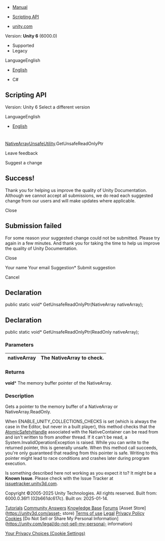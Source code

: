 [ ]()

  * [Manual](../Manual/index.html)
  * [Scripting API](../ScriptReference/index.html)

  * [unity.com](https://unity.com/)

Version: **Unity 6** (6000.0)

  * Supported
  * Legacy

LanguageEnglish

  * [English]()

  * C#

[ ](https://docs.unity3d.com)

## Scripting API

Version: Unity 6 Select a different version

LanguageEnglish

  * [English]()

#
[NativeArrayUnsafeUtility](Unity.Collections.LowLevel.Unsafe.NativeArrayUnsafeUtility.html).GetUnsafeReadOnlyPtr

Leave feedback

Suggest a change

## Success!

Thank you for helping us improve the quality of Unity Documentation. Although
we cannot accept all submissions, we do read each suggested change from our
users and will make updates where applicable.

Close

## Submission failed

For some reason your suggested change could not be submitted. Please <a>try
again</a> in a few minutes. And thank you for taking the time to help us
improve the quality of Unity Documentation.

Close

Your name Your email Suggestion* Submit suggestion

Cancel

[ ]()

## Declaration

public static void* GetUnsafeReadOnlyPtr(NativeArray<T> nativeArray);

## Declaration

public static void* GetUnsafeReadOnlyPtr(ReadOnly<T> nativeArray);

### Parameters

nativeArray | The NativeArray to check.  
---|---  
  
### Returns

**void*** The memory buffer pointer of the NativeArray.

### Description

Gets a pointer to the memory buffer of a NativeArray or NativeArray.ReadOnly.

When ENABLE_UNITY_COLLECTIONS_CHECKS is set (which is always the case in the
Editor, but never in a built player), this method checks that the
[AtomicSafetyHandle](Unity.Collections.LowLevel.Unsafe.AtomicSafetyHandle.html)
associated with the NativeContainer can be read from and isn't written to from
another thread. If it can't be read, a System.InvalidOperationException is
raised. While you can write to the returned pointer, this is generally unsafe.
When this method call succeeds, you're only guaranteed that reading from this
pointer is safe. Writing to this pointer might lead to race conditions and
crashes later during program execution.

Is something described here not working as you expect it to? It might be a
**Known Issue**. Please check with the Issue Tracker at
[issuetracker.unity3d.com](https://issuetracker.unity3d.com).

Copyright ©2005-2025 Unity Technologies. All rights reserved. Built from:
6000.0.36f1 (02b661dc617c). Built on: 2025-01-14.

[Tutorials](https://unity3d.com/learn) [Community
Answers](https://answers.unity3d.com) [Knowledge
Base](https://support.unity3d.com/hc/en-us)
[Forums](https://forum.unity3d.com) [Asset Store](https://unity3d.com/asset-
store) [Terms of use](https://docs.unity3d.com/Manual/TermsOfUse.html)
[Legal](https://unity.com/legal) [Privacy
Policy](https://unity.com/legal/privacy-policy)
[Cookies](https://unity.com/legal/cookie-policy) [Do Not Sell or Share My
Personal Information](https://unity.com/legal/do-not-sell-my-personal-
information)

[Your Privacy Choices (Cookie Settings)](javascript:void\(0\);)

